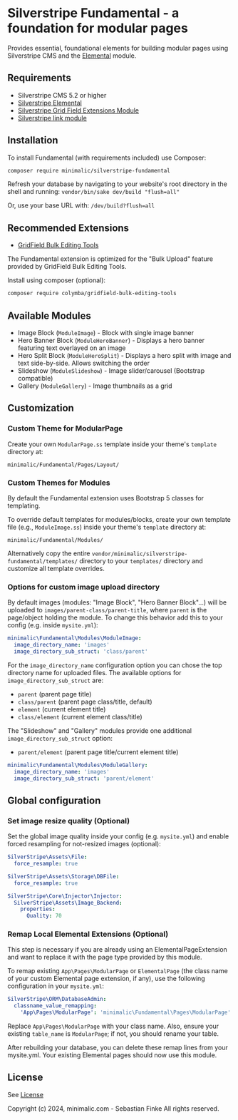 # Silverstripe Fundamental - a foundation for modular pages

Provides essential, foundational elements for building modular pages using Silverstripe CMS and the [Elemental](https://github.com/silverstripe/silverstripe-elemental) module.


## Requirements

* Silverstripe CMS 5.2 or higher
* [Silverstripe Elemental](https://github.com/silverstripe/silverstripe-elemental)
* [Silverstripe Grid Field Extensions Module](https://github.com/symbiote/silverstripe-gridfieldextensions)
* [Silverstripe link module](https://github.com/silverstripe/silverstripe-linkfield)


## Installation

To install Fundamental (with requirements included) use Composer:

```sh
composer require minimalic/silverstripe-fundamental
```

Refresh your database by navigating to your website's root directory in the shell and running:
`vendor/bin/sake dev/build "flush=all"`

Or, use your base URL with:
`/dev/build?flush=all`


## Recommended Extensions

* [GridField Bulk Editing Tools](https://github.com/colymba/GridFieldBulkEditingTools)

The Fundamental extension is optimized for the "Bulk Upload" feature provided by GridField Bulk Editing Tools.

Install using composer (optional):
```sh
composer require colymba/gridfield-bulk-editing-tools
```


## Available Modules

- Image Block (`ModuleImage`) - Block with single image banner
- Hero Banner Block (`ModuleHeroBanner`) - Displays a hero banner featuring text overlayed on an image
- Hero Split Block (`ModuleHeroSplit`) - Displays a hero split with image and text side-by-side. Allows switching the order
- Slideshow (`ModuleSlideshow`) - Image slider/carousel (Bootstrap compatible)
- Gallery (`ModuleGallery`) - Image thumbnails as a grid


## Customization

### Custom Theme for ModularPage

Create your own `ModularPage.ss` template inside your theme's `template` directory at:
```
minimalic/Fundamental/Pages/Layout/
```


### Custom Themes for Modules

By default the Fundamental extension uses Bootstrap 5 classes for templating.

To override default templates for modules/blocks, create your own template file (e.g., `ModuleImage.ss`) inside your theme's `template` directory at:

```
minimalic/Fundamental/Modules/
```

Alternatively copy the entire `vendor/minimalic/silverstripe-fundamental/templates/` directory to your `templates/` directory and customize all template overrides.


### Options for custom image upload directory

By default images (modules: "Image Block", "Hero Banner Block"...) will be uploaded to `images/parent-class/parent-title`, where `parent` is the page/object holding the module.
To change this behavior add this to your config (e.g. inside `mysite.yml`):

```yaml
minimalic\Fundamental\Modules\ModuleImage:
  image_directory_name: 'images'
  image_directory_sub_struct: 'class/parent'
```

For the `image_directory_name` configuration option you can chose the top directory name for uploaded files.
The available options for `image_directory_sub_struct` are:
- `parent` (parent page title)
- `class/parent` (parent page class/title, default)
- `element` (current element title)
- `class/element` (current element class/title)

The "Slideshow" and "Gallery" modules provide one additional `image_directory_sub_struct` option:
- `parent/element` (parent page title/current element title)

```yaml
minimalic\Fundamental\Modules\ModuleGallery:
  image_directory_name: 'images'
  image_directory_sub_struct: 'parent/element'
```


## Global configuration

### Set image resize quality (Optional)

Set the global image quality inside your config (e.g. `mysite.yml`) and enable forced resampling for not-resized images (optional):

```yaml
SilverStripe\Assets\File:
  force_resample: true

SilverStripe\Assets\Storage\DBFile:
  force_resample: true

SilverStripe\Core\Injector\Injector:
  SilverStripe\Assets\Image_Backend:
    properties:
      Quality: 70
```


### Remap Local Elemental Extensions (Optional)

This step is necessary if you are already using an ElementalPageExtension and want to replace it with the page type provided by this module.

To remap existing `App\Pages\ModularPage` or `ElementalPage` (the class name of your custom Elemental page extension, if any), use the following configuration in your `mysite.yml`:

```yaml
SilverStripe\ORM\DatabaseAdmin:
  classname_value_remapping:
    'App\Pages\ModularPage': 'minimalic\Fundamental\Pages\ModularPage'
```

Replace `App\Pages\ModularPage` with your class name. Also, ensure your existing `table_name` is `ModularPage`; if not, you should rename your table.

After rebuilding your database, you can delete these remap lines from your mysite.yml. Your existing Elemental pages should now use this module.


## License

See [License](LICENSE)

Copyright (c) 2024, minimalic.com - Sebastian Finke
All rights reserved.
